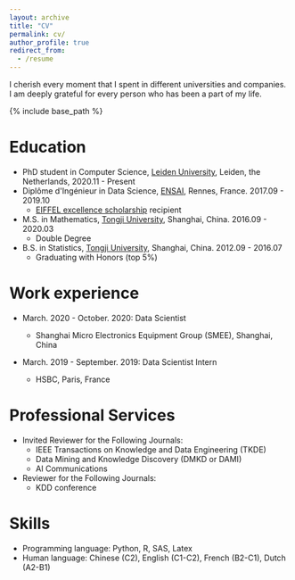 ```yaml
---
layout: archive
title: "CV"
permalink: cv/
author_profile: true
redirect_from:
  - /resume
---
```

I cherish every moment that I spent in different universities and companies. I am deeply grateful for every person who has been a part of my life.

{% include base_path %}

Education
======
* PhD student in Computer Science, [Leiden University](https://www.universiteitleiden.nl/en), Leiden, the Netherlands, 2020.11 - Present
* Diplôme d'Ingénieur in Data Science, [ENSAI](https://ensai.fr/en/), Rennes, France. 2017.09 - 2019.10
  * [EIFFEL excellence scholarship](https://www.campusfrance.org/en/the-france-excellence-eiffel-scholarship-program) recipient
* M.S. in Mathematics, [Tongji University](https://en.tongji.edu.cn/p/#/), Shanghai, China. 2016.09 - 2020.03
  * Double Degree
* B.S. in Statistics, [Tongji University](https://en.tongji.edu.cn/p/#/), Shanghai, China. 2012.09 - 2016.07
  * Graduating with Honors (top 5%)

Work experience
======
* March. 2020 - October. 2020: Data Scientist
  * Shanghai Micro Electronics Equipment Group (SMEE), Shanghai, China

* March. 2019 - September. 2019: Data Scientist Intern
  * HSBC, Paris, France
    
Professional Services
======
* Invited Reviewer for the Following Journals:
  * IEEE Transactions on Knowledge and Data Engineering (TKDE)
  * Data Mining and Knowledge Discovery (DMKD or DAMI)
  * AI Communications
* Reviewer for the Following Journals:
  * KDD conference


Skills
======
* Programming language: Python, R, SAS, Latex
* Human language: Chinese (C2), English (C1-C2), French (B2-C1), Dutch (A2-B1)

  

<!--
Publications
======
  <ul>{% for post in site.publications %}
    {% include archive-single-cv.html %}
  {% endfor %}</ul>
Talks
======
  <ul>{% for post in site.talks %}
    {% include archive-single-talk-cv.html %}
  {% endfor %}</ul>
-->  

<!--
Teaching
======
  <ul>{% for post in site.teaching %}
    {% include archive-single-cv.html %}
  {% endfor %}</ul>
-->

<!--
Service and leadership
======
* Currently signed in to 43 different slack teams
-->
